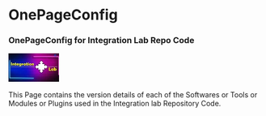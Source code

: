 # OnePageConfig
### __OnePageConfig for Integration Lab Repo Code__

![Ilab](https://github.com/harsha-vardhan-n/My_Sample/blob/main/Ilab.jpg)

This Page contains the version details of each of the Softwares or Tools or Modules or Plugins used in the Integration lab Repository Code.

